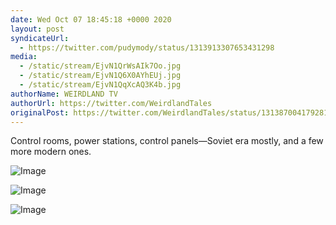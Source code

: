 ```yaml
---
date: Wed Oct 07 18:45:18 +0000 2020
layout: post
syndicateUrl:
  - https://twitter.com/pudymody/status/1313913307653431298
media:
  - /static/stream/EjvN1QrWsAIk7Oo.jpg
  - /static/stream/EjvN1Q6X0AYhEUj.jpg
  - /static/stream/EjvN1QqXcAQ3K4b.jpg
authorName: WEIRDLAND TV
authorUrl: https://twitter.com/WeirdlandTales
originalPost: https://twitter.com/WeirdlandTales/status/1313870041792819201
---
```

Control rooms, power stations, control panels—Soviet era mostly, and a few more modern ones. 

![Image](/static/stream/EjvN1QrWsAIk7Oo.jpg)

![Image](/static/stream/EjvN1Q6X0AYhEUj.jpg)

![Image](/static/stream/EjvN1QqXcAQ3K4b.jpg)